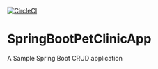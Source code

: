 [![CircleCI](https://circleci.com/gh/SaedMami/SpringBootPetClinicApp/tree/master.svg?style=svg)](https://circleci.com/gh/SaedMami/SpringBootPetClinicApp/tree/master)
# SpringBootPetClinicApp
A Sample Spring Boot CRUD application
